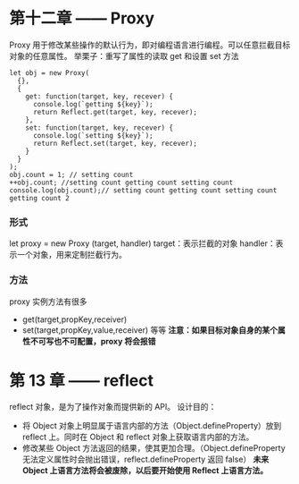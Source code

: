 # 第十二章 —— Proxy

Proxy 用于修改某些操作的默认行为，即对编程语言进行编程。可以任意拦截目标对象的任意属性。
举栗子：重写了属性的读取 get 和设置 set 方法

```
let obj = new Proxy(
  {},
  {
    get: function(target, key, recever) {
      console.log(`getting ${key}`);
      return Reflect.get(target, key, recever);
    },
    set: function(target, key, recever) {
      console.log(`setting ${key}`);
      return Reflect.set(target, key, recever);
    }
  }
);
obj.count = 1; // setting count
++obj.count; //setting count getting count setting count
console.log(obj.count);// setting count getting count setting count getting count 2
```

### 形式

let proxy = new Proxy (target, handler)
target：表示拦截的对象
handler：表示一个对象，用来定制拦截行为。

### 方法

proxy 实例方法有很多

- get(target,propKey,receiver)
- set(target,propKey,value,receiver)
  等等
  **注意：如果目标对象自身的某个属性不可写也不可配置，proxy 将会报错**

# 第 13 章 —— reflect

reflect 对象，是为了操作对象而提供新的 API。
设计目的：

- 将 Object 对象上明显属于语言内部的方法（Object.defineProperty）放到 reflect 上。同时在 Object 和 reflect 对象上获取语言内部的方法。
- 修改某些 Object 方法返回的结果，使其更加合理。（Object.defineProperty 无法定义属性时会抛出错误，reflect.defineProperty 返回 false）
  **未来 Object 上语言方法将会被废除，以后要开始使用 Reflect 上语言方法。**
